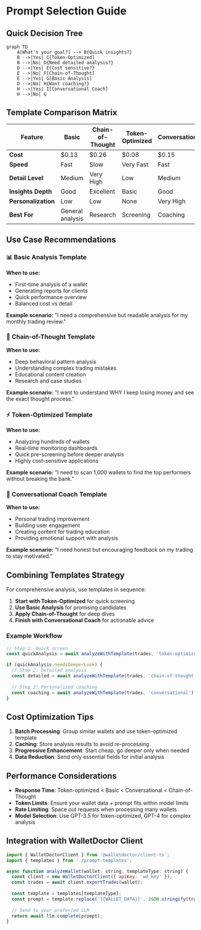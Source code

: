 # Prompt Selection Guide

## Quick Decision Tree

```mermaid
graph TD
    A[What's your goal?] --> B{Quick insights?}
    B -->|Yes| C[Token-Optimized]
    B -->|No| D{Need detailed analysis?}
    D -->|Yes| E{Cost sensitive?}
    E -->|No| F[Chain-of-Thought]
    E -->|Yes| G[Basic Analysis]
    D -->|No| H{Want coaching?}
    H -->|Yes| I[Conversational Coach]
    H -->|No| G
```

## Template Comparison Matrix

| Feature | Basic | Chain-of-Thought | Token-Optimized | Conversational |
|---------|-------|------------------|-----------------|----------------|
| **Cost** | $0.13 | $0.26 | $0.08 | $0.15 |
| **Speed** | Fast | Slow | Very Fast | Fast |
| **Detail Level** | Medium | Very High | Low | Medium |
| **Insights Depth** | Good | Excellent | Basic | Good |
| **Personalization** | Low | Low | None | Very High |
| **Best For** | General analysis | Research | Screening | Coaching |

## Use Case Recommendations

### 📊 Basic Analysis Template
**When to use:**
- First-time analysis of a wallet
- Generating reports for clients
- Quick performance overview
- Balanced cost vs detail

**Example scenario:** "I need a comprehensive but readable analysis for my monthly trading review."

### 🧠 Chain-of-Thought Template
**When to use:**
- Deep behavioral pattern analysis
- Understanding complex trading mistakes
- Educational content creation
- Research and case studies

**Example scenario:** "I want to understand WHY I keep losing money and see the exact thought process."

### ⚡ Token-Optimized Template
**When to use:**
- Analyzing hundreds of wallets
- Real-time monitoring dashboards
- Quick pre-screening before deeper analysis
- Highly cost-sensitive applications

**Example scenario:** "I need to scan 1,000 wallets to find the top performers without breaking the bank."

### 💬 Conversational Coach Template
**When to use:**
- Personal trading improvement
- Building user engagement
- Creating content for trading education
- Providing emotional support with analysis

**Example scenario:** "I need honest but encouraging feedback on my trading to stay motivated."

## Combining Templates Strategy

For comprehensive analysis, use templates in sequence:

1. **Start with Token-Optimized** for quick screening
2. **Use Basic Analysis** for promising candidates
3. **Apply Chain-of-Thought** for deep dives
4. **Finish with Conversational Coach** for actionable advice

### Example Workflow
```javascript
// Step 1: Quick screen
const quickAnalysis = await analyzeWithTemplate(trades, 'token-optimized');

if (quickAnalysis.needsDeeperLook) {
  // Step 2: Detailed analysis
  const detailed = await analyzeWithTemplate(trades, 'chain-of-thought');
  
  // Step 3: Personalized coaching
  const coaching = await analyzeWithTemplate(trades, 'conversational');
}
```

## Cost Optimization Tips

1. **Batch Processing**: Group similar wallets and use token-optimized template
2. **Caching**: Store analysis results to avoid re-processing
3. **Progressive Enhancement**: Start cheap, go deeper only when needed
4. **Data Reduction**: Send only essential fields for initial analysis

## Performance Considerations

- **Response Time**: Token-optimized < Basic < Conversational < Chain-of-Thought
- **Token Limits**: Ensure your wallet data + prompt fits within model limits
- **Rate Limiting**: Space out requests when processing many wallets
- **Model Selection**: Use GPT-3.5 for token-optimized, GPT-4 for complex analysis

## Integration with WalletDoctor Client

```javascript
import { WalletDoctorClient } from '@walletdoctor/client-ts';
import { templates } from './prompt-templates';

async function analyzeWallet(wallet: string, templateType: string) {
  const client = new WalletDoctorClient({ apiKey: 'wd_key' });
  const trades = await client.exportTrades(wallet);
  
  const template = templates[templateType];
  const prompt = template.replace('{{WALLET_DATA}}', JSON.stringify(trades));
  
  // Send to your preferred LLM
  return await llm.complete(prompt);
}
``` 